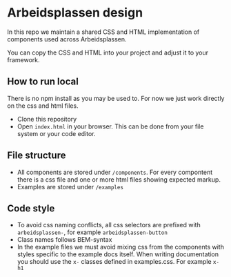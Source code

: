 # Arbeidsplassen design

In this repo we maintain a shared CSS and HTML implementation of components used across Arbeidsplassen.

You can copy the CSS and HTML into your project and adjust it to your framework.

## How to run local

There is no npm install as you may be used to. For now we just work directly on the css and html files.

- Clone this repository
- Open `index.html` in your browser. This can be done from your file system or your code editor.

## File structure

- All components are stored under `/components`. For every compontent there is a css file and one or more html files
  showing expected markup.
- Examples are stored under `/examples`

## Code style

- To avoid css naming conflicts, all css selectors are prefixed with
  `arbeidsplassen-`, for example `arbeidsplassen-button`
- Class names follows BEM-syntax
- In the example files we must avoid mixing css from the components with styles specific to the example docs itself.
  When writing documentation you should use the `x-` classes defined in examples.css. For example `x-h1`